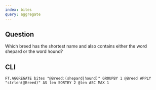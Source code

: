 ```yaml
---
index: bites
query: aggregate
---
```


## Question

Which breed has the shortest name and also contains either the word shepard or the word hound?

## CLI

```
FT.AGGREGATE bites "@Breed:(shepard|hound)" GROUPBY 1 @Breed APPLY "strlen(@Breed)" AS len SORTBY 2 @len ASC MAX 1
```